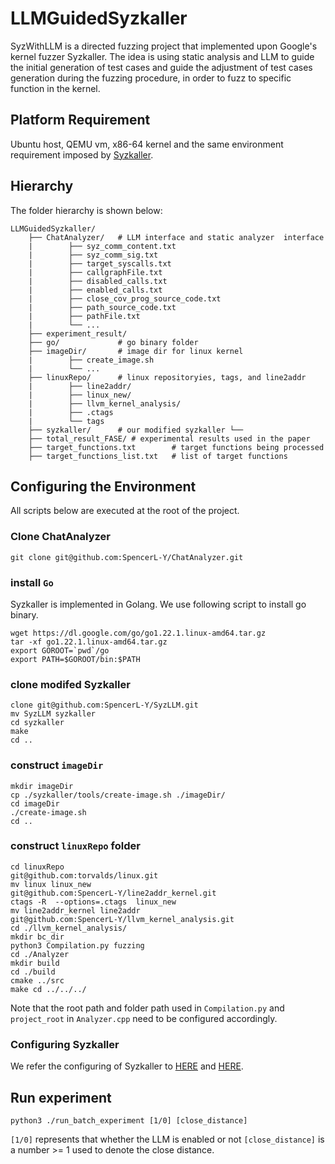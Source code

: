 # LLMGuidedSyzkaller

SyzWithLLM is a directed fuzzing project that implemented upon Google's kernel fuzzer Syzkaller. The idea is using static analysis and LLM to guide the initial generation of test cases and guide the adjustment of test cases generation during the fuzzing procedure, in order to fuzz to specific function in the kernel.

## Platform Requirement

Ubuntu host, QEMU vm, x86-64 kernel and the same environment requirement imposed by [Syzkaller](https://github.com/google/syzkaller/).

## Hierarchy
The folder hierarchy is shown below:

```
LLMGuidedSyzkaller/ 
    ├── ChatAnalyzer/   # LLM interface and static analyzer  interface
    |        ├── syz_comm_content.txt
    |        ├── syz_comm_sig.txt
    |        ├── target_syscalls.txt
    |        ├── callgraphFile.txt
    |        ├── disabled_calls.txt
    |        ├── enabled_calls.txt
    |        ├── close_cov_prog_source_code.txt
    |        ├── path_source_code.txt
    |        ├── pathFile.txt
    |        └── ...
    ├── experiment_result/ 
    ├── go/             # go binary folder
    ├── imageDir/       # image dir for linux kernel
    |        ├── create_image.sh
    |        └── ...
    ├── linuxRepo/      # linux repositoryies, tags, and line2addr
    |        ├── line2addr/ 
    |        ├── linux_new/ 
    |        ├── llvm_kernel_analysis/ 
    |        ├── .ctags
    |        └── tags
    ├── syzkaller/      # our modified syzkaller └──
    ├── total_result_FASE/ # experimental results used in the paper
    ├── target_functions.txt        # target functions being processed
    ├── target_functions_list.txt   # list of target functions
```

## Configuring the Environment

All scripts below are executed at the root of the project.
###  Clone ChatAnalyzer

```
git clone git@github.com:SpencerL-Y/ChatAnalyzer.git
```

### install ```Go```

Syzkaller is implemented in Golang. We use following script to install go binary. 

```
wget https://dl.google.com/go/go1.22.1.linux-amd64.tar.gz
tar -xf go1.22.1.linux-amd64.tar.gz
export GOROOT=`pwd`/go
export PATH=$GOROOT/bin:$PATH
```

### clone modifed Syzkaller
```
clone git@github.com:SpencerL-Y/SyzLLM.git
mv SyzLLM syzkaller
cd syzkaller
make
cd ..
```

### construct ```imageDir```

```
mkdir imageDir
cp ./syzkaller/tools/create-image.sh ./imageDir/
cd imageDir
./create-image.sh
cd ..
```

### construct ```linuxRepo``` folder
```
cd linuxRepo
git@github.com:torvalds/linux.git
mv linux linux_new
git@github.com:SpencerL-Y/line2addr_kernel.git
ctags -R  --options=.ctags  linux_new
mv line2addr_kernel line2addr
git@github.com:SpencerL-Y/llvm_kernel_analysis.git
cd ./llvm_kernel_analysis/
mkdir bc_dir
python3 Compilation.py fuzzing
cd ./Analyzer
mkdir build
cd ./build
cmake ../src
make cd ../../../
```

Note that the root path and folder path used in ```Compilation.py``` and ```project_root``` in ```Analyzer.cpp``` need to be configured accordingly.

### Configuring Syzkaller

We refer the configuring of Syzkaller to [HERE](https://github.com/SpencerL-Y/SyzLLM/blob/master/docs/linux/setup_ubuntu-host_qemu-vm_x86-64-kernel.md) and [HERE](https://github.com/SpencerL-Y/SyzLLM/blob/master/docs/linux/setup.md).




## Run experiment

```
python3 ./run_batch_experiment [1/0] [close_distance]
```

```[1/0]``` represents that whether the LLM is enabled or not
```[close_distance]``` is a number >= 1 used to denote the close distance.




